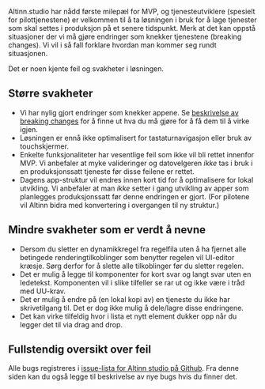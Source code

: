 Altinn.studio har nådd første milepæl for MVP, og tjenesteutviklere (spesielt for pilottjenestene) er velkommen til å ta løsningen i bruk for å lage tjenester som skal settes i produksjon på et senere tidspunkt. Merk at det kan oppstå situasjoner der vi må gjøre endringer som knekker tjenestene (breaking changes). Vi vil i så fall forklare hvordan man kommer seg rundt situasjonen.

Det er noen kjente feil og svakheter i løsningen.

## Større svakheter

- Vi har nylig gjort endringer som knekker appene. Se [beskrivelse av breaking changes](https://docs.altinn.studio/known-issues/breaking-changes/) for å finne ut hva du må gjøre for å få dem til å virke igjen.
- Løsningen er ennå ikke optimalisert for tastaturnavigasjon eller bruk av touchskjermer.
- Enkelte funksjonaliteter har vesentlige feil som ikke vil bli rettet innenfor MVP. Vi anbefaler at myke valideringer og datovelgeren *ikke* tas i bruk i en produksjonssatt tjeneste før disse feilene er rettet.
- Dagens app-struktur vil endres innen kort tid for å optimalisere for lokal utvikling. Vi anbefaler at man *ikke* setter i gang utvikling av apper som planlegges produksjonssatt før denne endringen er gjort. (For pilotene vil Altinn bidra med konvertering i overgangen til ny struktur.)

## Mindre svakheter som er verdt å nevne

- Dersom du sletter en dynamikkregel fra regelfila uten å ha fjernet alle betingede renderingtilkoblinger som benytter regelen vil UI-editor kræsje. Sørg derfor for å slette alle tilkoblinger før du sletter regelen.
- Det er mulig å legge til komponenter for kort svar og langt svar uten en ledetekst. Komponenten vil i slike tilfeller se rar ut og ikke være i tråd med UU-krav.
- Det er mulig å endre på (en lokal kopi av) en tjeneste du ikke har skrivetilgang til. Det er dog ikke mulig å dele/lagre disse endringene.
- Det kan virke tilfeldig hvor i lista et nytt element dukker opp når du legger det til via drag and drop.

## Fullstendig oversikt over feil

Alle bugs registreres i [issue-lista for Altinn studio på Github](https://github.com/Altinn/altinn-studio/issues?q=is%3Aopen+is%3Aissue+label%3Abug). Fra denne siden kan du også legge til beskrivelse av nye bugs hvis du finner det.

